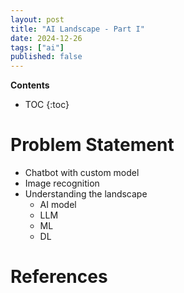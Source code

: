 ```yaml
---
layout: post
title: "AI Landscape - Part I"
date: 2024-12-26
tags: ["ai"]
published: false
---
```


**Contents**
* TOC
{:toc}

# Problem Statement

* Chatbot with custom model
* Image recognition
* Understanding the landscape
    - AI model
    - LLM
    - ML
    - DL



# References

[^1]: []()